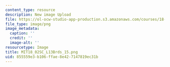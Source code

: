 ```yaml
---
content_type: resource
description: New image Upload
file: https://ol-ocw-studio-app-production.s3.amazonaws.com/courses/18-02sc-multivariable-calculus-fall-2010/855559e3b106ffae8e427147819ec31b_MIT18_02SC_L13Brds_15.png
file_type: image/png
image_metadata:
  caption: ''
  credit: ''
  image-alt: ''
resourcetype: Image
title: MIT18_02SC_L13Brds_15.png
uid: 855559e3-b106-ffae-8e42-7147819ec31b
---
```

